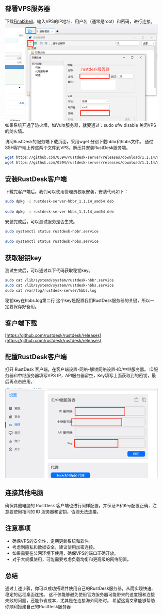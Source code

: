 ## 部署VPS服务器
下载[FinalShell](https://www.hostbuf.com/t/988.html)，输入VPS的IP地址、用户名（通常是root）和密码，进行连接。
![连接图片](https://github.com/0594/rustdesk-server/blob/master/FinalShell.png)
如果系统开通了防火墙，如Vultr服务器，就要通过：sudo ufw disable 关闭VPS的防火墙。

访问RustDesk的服务端下载页面，采用wget 分别下载hbbr和hbbs文件。
通过SSH客户端上传这两个文件到VPS，解压并安装RustDesk服务端。

```bash
wget https://github.com/0594/rustdesk-server/releases/download/1.1.14/rustdesk-server-hbbr_1.1.14_amd64.deb 
wget https://github.com/0594/rustdesk-server/releases/download/1.1.14/rustdesk-server-hbbs_1.1.14_amd64.deb
```
## 安装RustDesk客户端
下载完客户端后，我们可以使用管理员权限安装，安装代码如下：

```bash
sudo dpkg -i rustdesk-server-hbbr_1.1.14_amd64.deb 

sudo dpkg -i rustdesk-server-hbbs_1.1.14_amd64.deb
```

安装完成后，可以测试服务是否生效。
```bash
sudo systemctl status rustdesk-hbbr.service 

sudo systemctl status rustdesk-hbbs.service 
```

## 获取秘钥key
测试生效后，可以通过以下代码获取秘钥key。
```bash
sudo cat /lib/systemd/system/rustdesk-hbbr.service
sudo cat /lib/systemd/system/rustdesk-hbbs.service
sudo cat /var/log/rustdesk-server/hbbs.log
```
秘钥key在hbbs.log第二行
这个key是配置我们RustDesk服务器的关键，所以一定要保存好备用。
## 客户端下载
[https://github.com/rustdesk/rustdesk/releases](https://github.com/rustdesk/rustdesk/releases)

## 配置RustDesk客户端
打开 RustDesk 客户端，在客户端设置-网络-解锁网络设置-ID/中继服务器。
ID服务器和中继服务器填写VPS IP，API服务器留空，Key填写上面获取到的密钥，最后再点击应用。

![配置RustDesk客户端](https://github.com/0594/rustdesk-server/blob/master/rustdesk.set.png)

## 连接其他电脑
确保其他电脑的 RustDesk 客户端也进行同样配置，并保证IP和Key配置正确，注意要使用相同的 ID 服务器和密钥，否则无法连接。

## 注意事项

- 确保VPS的安全性，定期更新系统和软件。
- 考虑到隐私和数据安全，建议使用加密连接。
- 如果需要在公网环境下使用，确保VPS的端口正确开放。
- 对于大规模使用，可能需要考虑负载均衡和更高级的网络配置。

## 总结
通过上述步骤，你可以成功搭建并使用自己的RustDesk服务器，从而实现快速、稳定的远程桌面连接。
这不仅能够避免使用官方服务器可能带来的速度慢和连接失败的问题，还能节省成本，尤其是在连接海外网络时。
希望这篇文章能够帮助你顺利搭建自己的RustDesk服务器


